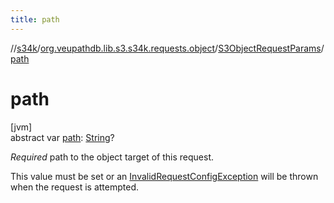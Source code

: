 ```yaml
---
title: path
---
```

//[s34k](../../../index.html)/[org.veupathdb.lib.s3.s34k.requests.object](../index.html)/[S3ObjectRequestParams](index.html)/[path](path.html)



# path



[jvm]\
abstract var [path](path.html): [String](https://kotlinlang.org/api/latest/jvm/stdlib/kotlin/-string/index.html)?



*Required* path to the object target of this request.



This value must be set or an [InvalidRequestConfigException](../../org.veupathdb.lib.s3.s34k.errors/-invalid-request-config-exception/index.html) will be thrown when the request is attempted.




